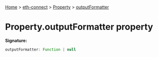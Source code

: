 [Home](./index) &gt; [eth-connect](./eth-connect.md) &gt; [Property](./eth-connect.property.md) &gt; [outputFormatter](./eth-connect.property.outputformatter.md)

# Property.outputFormatter property


**Signature:**
```javascript
outputFormatter: Function | null
```
